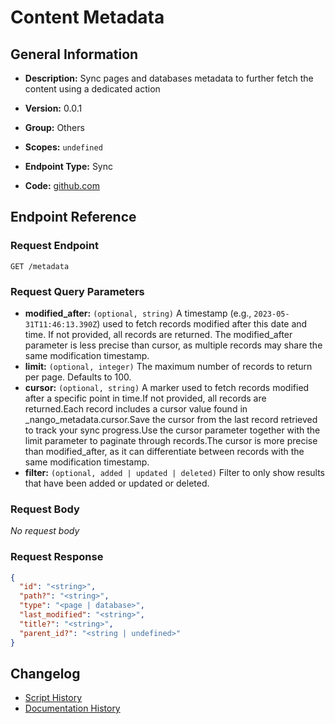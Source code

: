 <!-- BEGIN GENERATED CONTENT -->
# Content Metadata

## General Information

- **Description:** Sync pages and databases metadata to further fetch the content
using a dedicated action

- **Version:** 0.0.1
- **Group:** Others
- **Scopes:** `undefined`
- **Endpoint Type:** Sync
- **Code:** [github.com](https://github.com/NangoHQ/integration-templates/tree/main/integrations/notion/syncs/content-metadata.ts)


## Endpoint Reference

### Request Endpoint

`GET /metadata`

### Request Query Parameters

- **modified_after:** `(optional, string)` A timestamp (e.g., `2023-05-31T11:46:13.390Z`) used to fetch records modified after this date and time. If not provided, all records are returned. The modified_after parameter is less precise than cursor, as multiple records may share the same modification timestamp.
- **limit:** `(optional, integer)` The maximum number of records to return per page. Defaults to 100.
- **cursor:** `(optional, string)` A marker used to fetch records modified after a specific point in time.If not provided, all records are returned.Each record includes a cursor value found in _nango_metadata.cursor.Save the cursor from the last record retrieved to track your sync progress.Use the cursor parameter together with the limit parameter to paginate through records.The cursor is more precise than modified_after, as it can differentiate between records with the same modification timestamp.
- **filter:** `(optional, added | updated | deleted)` Filter to only show results that have been added or updated or deleted.

### Request Body

_No request body_

### Request Response

```json
{
  "id": "<string>",
  "path?": "<string>",
  "type": "<page | database>",
  "last_modified": "<string>",
  "title?": "<string>",
  "parent_id?": "<string | undefined>"
}
```

## Changelog

- [Script History](https://github.com/NangoHQ/integration-templates/commits/main/integrations/notion/syncs/content-metadata.ts)
- [Documentation History](https://github.com/NangoHQ/integration-templates/commits/main/integrations/notion/syncs/content-metadata.md)

<!-- END  GENERATED CONTENT -->

